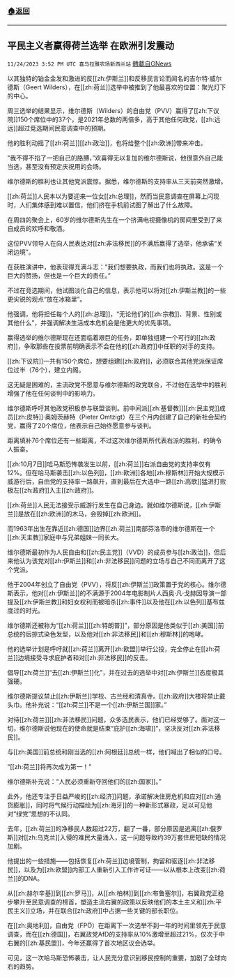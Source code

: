 ###  [:house:返回](README.md)
---


## 平民主义者赢得荷兰选举 在欧洲引发震动
`11/24/2023 3:52 PM UTC 喜马拉雅农场新西兰站` [轉載自GNews](https://gnews.org/articles/2033706)

以其独特的铂金金发和激进的反[[zh:伊斯兰]]和反移民言论而闻名的吉尔特·威尔德斯（Geert Wilders），在[[zh:荷兰]]选举中被推到了他最喜欢的位置：聚光灯下的中心。

周三选举的结果显示，维尔德斯（Wilders）的自由党（PVV）赢得了[[zh:下议院]]150个席位中的37个，是2021年总数的两倍多，高于其他任何政党，[[zh:远远]]超过竞选期间民意调查中的预期。

他的胜利动摇了[[zh:荷兰]][[zh:政治]]，也将给整个[[zh:欧洲]]带来冲击。

“我不得不掐了一把自己的胳膊，”欢喜得无以复加的维尔德斯说，他很意外自己能当选，甚至没有预定庆祝用的会场。

维尔德斯的胜利也让其他党派震惊。据悉，维尔德斯的支持率从三天前突然激增。

[[zh:荷兰]]人民本以为要迎来一位女[[zh:总理]]，然而当民意调查在屏幕上闪现时，人们集体感到难以置信，他们挤在手机前试图了解出了什么故障。

在周四的聚会上，60岁的维尔德斯先生在一个挤满电视摄像机的房间里受到了来自成员的欢呼和敬酒。

这位PVV领导人在向人民表达对[[zh:非法移民]]的不满后赢得了选举，他承诺“关闭边境”。

在获胜演讲中，他表现得充满斗志：“我们想要执政，而我们也将执政。这是一个巨大的赞扬，但也是一个巨大的责任。”

不过在竞选期间，他试图淡化自己的信息，表示他可以将对[[zh:伊斯兰教]]的一些更尖锐的观点“放在冰箱里”。

他强调，他将担任每个人的[[zh:总理]]，“无论他们的[[zh:宗教]]、背景、性别或其他什么”，并强调解决生活成本危机会是他更大的优先事项。

赢得选举的维尔德斯现在还面临着艰巨的任务，即单独组建一个可行的[[zh:政府]]，争取那些在投票前明确表示不会在他的[[zh:政府]]中任职的对手的支持。

[[zh:下议院]]一共有150个席位，想要组建[[zh:政府]]，必须联合其他党派保证席位过半（76个），建立内阁。

这无疑是困难的，主流政党不愿意与维尔德斯的政党联合，不过他在选举中的胜利增强了他在任何谈判中的影响力。

维尔德斯呼吁其他政党积极参与联盟谈判。前中间派[[zh:基督教]][[zh:民主党]]成员[[zh:皮特]]·奥姆茨赫特（Pieter Omtzigt）在三个月内创建了自己的新社会契约党，赢得了20个席位，他表示自己始终愿意参与谈判。

距离填补76个席位还有一些距离，不过这次维尔德斯所代表右派的胜利，的确令人振奋。

[[zh:10月7日]]哈马斯恐怖袭发生以前，[[zh:荷兰]]右派自由党的支持率仅有12%。但在哈马斯袭击[[zh:以色列]]，[[zh:欧洲]]各地[[zh:穆斯林]]开始大规模示威游行后，自由党的支持率一路飙升，直到最后在大选中一路[[zh:高歌]]猛进打败极左[[zh:政府]]入主[[zh:政府]]。

[[zh:荷兰]]人民无法接受示威游行发生在自己身边。就如维尔德斯说，[[zh:伊斯兰]]是放在[[zh:欧洲]]的木马，会毁掉[[zh:欧洲]]。

而1963年出生在靠近[[zh:德国]]边界[[zh:荷兰]]南部芬洛市的维尔德斯在一个[[zh:天主教]]家庭中与兄弟姐妹一同长大。

维尔德斯最初作为人民自由和[[zh:民主党]]（VVD）的成员参与[[zh:政治]]，但后来他认为该党对[[zh:伊斯兰]]和[[zh:非法移民]]问题的立场与自己不同而离开了这个党派。

他于2004年创立了自由党（PVV），将反[[zh:伊斯兰]]政策置于党的核心。维尔德斯表示，他对[[zh:伊斯兰]]的不满源于2004年电影制片人西奥·凡·戈赫因导演一部提及[[zh:伊斯兰教]]和妇女权利而被暗杀[[zh:事件]]以及他在[[zh:以色列]]基布兹度过的时光。

维尔德斯还被称为“[[zh:荷兰]][[zh:特朗普]]”，部分原因是他类似于[[zh:美国]]前总统的后掠式染色发型，以及他对[[zh:非法移民]]和[[zh:穆斯林]]的咆哮。

他的选举计划是呼吁就[[zh:荷兰]]离开[[zh:欧盟]]举行公投，完全停止在[[zh:荷兰]]边境接受寻求庇护者和对[[zh:非法移民]]的反击。

倡导[[zh:荷兰]]“去[[zh:伊斯兰]]化”，并在过去的选举中对[[zh:伊斯兰]]态度极其强硬。

维尔德斯提议禁止[[zh:伊斯兰]]学校、古兰经和清真寺。[[zh:政府]]大楼将禁止戴头巾。他补充说：“[[zh:荷兰]]不是一个[[zh:伊斯兰国]]家。”

对待[[zh:荷兰]][[zh:非法移民]]问题，众多选民表示，他们已经受够了。面对这一切，维尔德斯说他现在的使命就是结束“庇护[[zh:海啸]]”，坚决反对[[zh:非法移民]]。

与[[zh:美国]]前总统和刚当选的[[zh:阿根廷]]总统一样，他们喊出了相似的口号。

“[[zh:荷兰]]将再次成为第一！”

维尔德斯补充说：“人民必须重新夺回他们的[[zh:国家]]。”

此外，他还专注于日益严峻的[[zh:经济]]问题，承诺解决住房危机和应对[[zh:通货膨胀]]，同时将气候行动描绘为[[zh:海牙]]的一种新形式暴政，足以可见他对“绿党”思想的不认同。

去年，[[zh:荷兰]]的净移民人数超过22万，翻了一番，部分原因是逃离[[zh:俄罗斯]]对[[zh:乌克兰]]入侵的难民大量涌入，这一问题导致约39万套住房短缺的情况加剧。

他提出的一些措施——包括恢复[[zh:荷兰]]边境管制，拘留和驱逐[[zh:非法移民]]，以及为[[zh:欧盟]]内部工人重新引入工作许可证——以从根本上改变[[zh:荷兰]]的DNA。

从[[zh:赫尔辛基]]到[[zh:罗马]]，从[[zh:柏林]]到[[zh:布鲁塞尔]]，右翼政党正稳步攀升至民意调查的榜首，塑造主流右翼的政策以反映他们的本土主义和[[zh:平民主义]]立场，并在联合[[zh:政府]]中占据一些关键的部长职位。

在[[zh:奥地利]]，自由党（FPÖ）在距离下一次选举不到一年的时间里领先于民意调查，而在[[zh:德国]]，右翼政党AfD的支持率从10%激增至超过21%，仅次于中右翼的[[zh:基民盟]]，今年还赢得了首次地区议会选举。

可见，这一次哈马斯恐怖袭击，让人民充分意识到移民控制的重要，加剧了全球向右的趋势。
